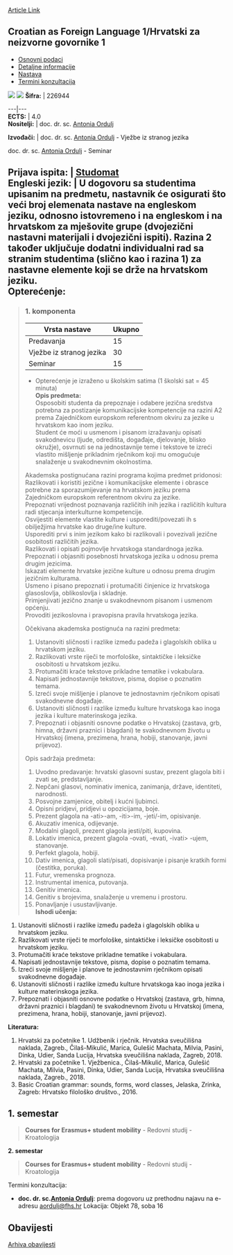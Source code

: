 [Article Link](https://www.fhs.hr/predmet/cafl1zng1)

## Croatian as Foreign Language 1/Hrvatski za neizvorne govornike 1
  * [Osnovni podaci](https://www.fhs.hr/predmet/cafl1zng1#v1id-904793_83655_1_0 "Osnovni podaci")
  * [Detaljne informacije](https://www.fhs.hr/predmet/cafl1zng1#v1id-904793_83655_1_1 "Detaljne informacije")
  * [Nastava](https://www.fhs.hr/predmet/cafl1zng1#v1id-904793_83655_1_2 "Nastava")
  * [Termini konzultacija](https://www.fhs.hr/predmet/cafl1zng1#v1id-904793_83655_1_3 "Termini konzultacija")


[![](https://www.fhs.hr/img/flags/gif/hr.gif)](https://www.fhs.hr/predmet/cafl1zng1) [![](https://www.fhs.hr/img/flags/gif/gb.gif)](https://www.fhs.hr/en/course/cafl1)
**Šifra:** |  226944  
  
---|---  
**ECTS:** |  4.0   
**Nositelji:** |  doc. dr. sc. [Antonia Ordulj](https://www.fhs.hr/djelatnik/antonia.ordulj)   
  
**Izvođači:** |  doc. dr. sc. [Antonia Ordulj](https://www.fhs.hr/djelatnik/antonia.ordulj) - Vježbe iz stranog jezika  
  
doc. dr. sc. [Antonia Ordulj](https://www.fhs.hr/djelatnik/antonia.ordulj) - Seminar  
  
**Prijava ispita:** |  [Studomat](http://www.isvu.hr/studomat)  
**Engleski jezik:** |  U dogovoru sa studentima upisanim na predmetu, nastavnik će osigurati što veći broj elemenata nastave na engleskom jeziku, odnosno istovremeno i na engleskom i na hrvatskom za mješovite grupe (dvojezični nastavni materijali i dvojezični ispiti). Razina 2 također uključuje dodatni individualni rad sa stranim studentima (slično kao i razina 1) za nastavne elemente koji se drže na hrvatskom jeziku.   
**Opterećenje:**  
---  
> ### 1. komponenta
> | Vrsta nastave | Ukupno  
> ---|---  
> Predavanja | 15  
> Vježbe iz stranog jezika | 30  
> Seminar | 15  
> * Opterećenje je izraženo u školskim satima (1 školski sat = 45 minuta)   
**Opis predmeta:**  
> Osposobiti studenta da prepoznaje i odabere jezična sredstva potrebna za postizanje komunikacijske kompetencije na razini A2 prema Zajedničkom europskom referentnom okviru za jezike u hrvatskom kao inom jeziku.  
>  Student će moći u usmenom i pisanom izražavanju opisati svakodnevicu (ljude, odredišta, događaje, djelovanje, blisko okružje), osvrnuti se na jednostavnije teme i tekstove te izreći vlastito mišljenje prikladnim rječnikom koji mu omogućuje snalaženje u svakodnevnim okolnostima.  
>    
>  Akademska postignućana razini programa kojima predmet pridonosi:  
>  Razlikovati i koristiti jezične i komunikacijske elemente i obrasce potrebne za sporazumijevanje na hrvatskom jeziku prema Zajedničkom europskom referentnom okviru za jezike.  
>  Prepoznati vrijednost poznavanja različitih inih jezika i različitih kultura radi stjecanja interkulturne kompetencije.  
>  Osvijestiti elemente vlastite kulture i usporediti/povezati ih s obilježjima hrvatske kao druge/ine kulture.  
>  Usporediti prvi s inim jezikom kako bi razlikovali i povezivali jezične osobitosti različitih jezika.  
>  Razlikovati i opisati pojmovlje hrvatskoga standardnoga jezika.  
>  Prepoznati i objasniti posebnosti hrvatskoga jezika u odnosu prema drugim jezicima.  
>  Iskazati elemente hrvatske jezične kulture u odnosu prema drugim jezičnim kulturama.  
>  Usmeno i pisano prepoznati i protumačiti činjenice iz hrvatskoga glasoslovlja, oblikoslovlja i skladnje.  
>  Primjenjivati jezično znanje u svakodnevnom pisanom i usmenom općenju.  
>  Provoditi jezikoslovna i pravopisna pravila hrvatskoga jezika.  
>    
>  Očekivana akademska postignuća na razini predmeta:   
>  1. Ustanoviti sličnosti i razlike između padeža i glagolskih oblika u hrvatskom jeziku.  
>  2. Razlikovati vrste riječi te morfološke, sintaktičke i leksičke osobitosti u hrvatskom jeziku.  
>  3. Protumačiti kraće tekstove prikladne tematike i vokabulara.  
>  4. Napisati jednostavnije tekstove, pisma, dopise o poznatim temama.  
>  5. Izreći svoje mišljenje i planove te jednostavnim rječnikom opisati svakodnevne događaje.  
>  6. Ustanoviti sličnosti i razlike između kulture hrvatskoga kao inoga jezika i kulture materinskoga jezika.  
>  7. Prepoznati i objasniti osnovne podatke o Hrvatskoj (zastava, grb, himna, državni praznici i blagdani) te svakodnevnom životu u Hrvatskoj (imena, prezimena, hrana, hobiji, stanovanje, javni prijevoz).  
>    
>  Opis sadržaja predmeta:   
>  1. Uvodno predavanje: hrvatski glasovni sustav, prezent glagola biti i zvati se, predstavljanje.  
>  2. Nepčani glasovi, nominativ imenica, zanimanja, države, identiteti, narodnosti.  
>  3. Posvojne zamjenice, obitelj i kućni ljubimci.  
>  4. Opisni pridjevi, pridjevi u opozicijama, boje.  
>  5. Prezent glagola na -ati>-am, -iti>-im, -jeti/-im, opisivanje.  
>  6. Akuzativ imenica, odijevanje.  
>  7. Modalni glagoli, prezent glagola jesti/piti, kupovina.  
>  8. Lokativ imenica, prezent glagola -ovati, -evati, -ivati> -ujem, stanovanje.  
>  9. Perfekt glagola, hobiji.  
>  10. Dativ imenica, glagoli slati/pisati, dopisivanje i pisanje kratkih formi (čestitka, poruka).  
>  11. Futur, vremenska prognoza.  
>  12. Instrumental imenica, putovanja.  
>  13. Genitiv imenica.  
>  14. Genitiv s brojevima, snalaženje u vremenu i prostoru.  
>  15. Ponavljanje i usustavljivanje.  
**Ishodi učenja:**  
  1. Ustanoviti sličnosti i razlike između padeža i glagolskih oblika u hrvatskom jeziku.
  2. Razlikovati vrste riječi te morfološke, sintaktičke i leksičke osobitosti u hrvatskom jeziku.
  3. Protumačiti kraće tekstove prikladne tematike i vokabulara.
  4. Napisati jednostavnije tekstove, pisma, dopise o poznatim temama.
  5. Izreći svoje mišljenje i planove te jednostavnim rječnikom opisati svakodnevne događaje.
  6. Ustanoviti sličnosti i razlike između kulture hrvatskoga kao inoga jezika i kulture materinskoga jezika.
  7. Prepoznati i objasniti osnovne podatke o Hrvatskoj (zastava, grb, himna, državni praznici i blagdani) te svakodnevnom životu u Hrvatskoj (imena, prezimena, hrana, hobiji, stanovanje, javni prijevoz).

  
**Literatura:**  
  1. Hrvatski za početnike 1. Udžbenik i rječnik. Hrvatska sveučilišna naklada, Zagreb., Čilaš-Mikulić, Marica, Gulešić Machata, Milvia, Pasini, Dinka, Udier, Sanda Lucija, Hrvatska sveučilišna naklada, Zagreb, 2018. 
  2. Hrvatski za početnike 1. Vježbenica., Čilaš-Mikulić, Marica, Gulešić Machata, Milvia, Pasini, Dinka, Udier, Sanda Lucija, Hrvatska sveučilišna naklada, Zagreb., 2018. 
  3. Basic Croatian grammar: sounds, forms, word classes, Jelaska, Zrinka, Zagreb: Hrvatsko filološko društvo., 2016. 

  
**1. semestar**  
---  
> **Courses for Erasmus+ student mobility** - Redovni studij - Kroatologija  
>   
  
**2. semestar**  
> **Courses for Erasmus+ student mobility** - Redovni studij - Kroatologija  
>   
Termini konzultacija: 
  * **doc. dr. sc.[Antonia Ordulj](https://www.fhs.hr/djelatnik/antonia.ordulj)**: 
prema dogovoru uz prethodnu najavu na e-adresu aordulj@fhs.hr
Lokacija: Objekt 78, soba 16 


## Obavijesti
[Arhiva obavijesti](https://www.fhs.hr/predmet/cafl1zng1?@=21gas#news_121494 "Arhiva obavijesti")
